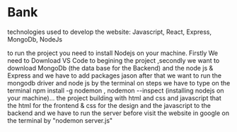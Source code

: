 # Bank 
technologies used to develop the website: Javascript, React, Express, MongoDb, NodeJs

to run the project you need to install Nodejs on your machine.
Firstly We need to Download VS Code to begining the project ,secondly we want to download MongoDb (the data base for the Backend) and the node js & Express 
and we have to add packages jason after that we want to run the mongodb driver and node js by the terminal on steps we have to type on the terminal 
npm install -g nodemon , nodemon --inspect (installing nodejs on your machine)...
the project building with html and css  and javascript that the html for the frontend & css for the design and the javascript to the backend 
and we have to run the server before visit the website in google on the terminal by "nodemon server.js"

